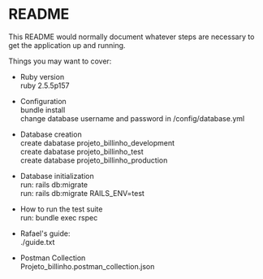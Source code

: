 # README

This README would normally document whatever steps are necessary to get the
application up and running.

Things you may want to cover:

* Ruby version  
    ruby 2.5.5p157

* Configuration  
    bundle install  
    change database username and password in /config/database.yml

* Database creation  
    create dabatase projeto_billinho_development  
    create dabatase projeto_billinho_test  
    create database projeto_billinho_production  

* Database initialization  
    run: rails db:migrate  
    run: rails db:migrate RAILS_ENV=test  

* How to run the test suite  
    run: bundle exec rspec  

* Rafael's guide:  
    ./guide.txt  

* Postman Collection  
    Projeto_billinho.postman_collection.json  
